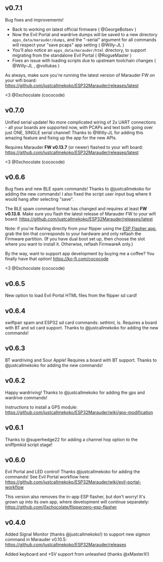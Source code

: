 ## v0.7.1

Bug fixes and improvements!

- Back to working on latest official firmware ( @GeorgeBotsev )
- Now the Evil Portal and wardrive dumps will be saved to a new directory `apps_data/marauder/dumps`, and the "-serial" argument for all commands will respect your "save pcaps" app setting ( @Willy-JL )
- You'll also notice an `apps_data/marauder/html` directory, to support migrating from the standalone Evil Portal ( @RogueMaster )
- Fixes an issue with loading scripts due to upstream toolchain changes ( @Willy-JL , @vollukas )

As always, make sure you're running the latest version of Marauder FW on your wifi board: https://github.com/justcallmekoko/ESP32Marauder/releases/latest

<3 @0xchocolate (cococode)


## v0.7.0

Unified serial update! No more complicated wiring of 2x UART connections - all your boards are supported now, with PCAPs and text both going over just ONE, SINGLE serial channel! Thanks to @Willy-JL for adding this amazing feature and fixing up the app for the new APIs.

Requires Marauder **FW v0.13.7** (or newer) flashed to your wifi board: https://github.com/justcallmekoko/ESP32Marauder/releases/latest

<3 @0xchocolate (cococode)


## v0.6.6

Bug fixes and new BLE spam commands! Thanks to @justcallmekoko for adding the new commands! I also fixed the script user input bug where it would hang after selecting "save".

The BLE spam command format has changed and requires at least **FW v0.13.6**. Make sure you flash the latest release of Marauder FW to your wifi board: https://github.com/justcallmekoko/ESP32Marauder/releases/latest

Note: if you're flashing directly from your flipper using the [ESP Flasher app](https://github.com/0xchocolate/flipperzero-esp-flasher), grab the bin that corresponds to your hardware and only reflash the Firmware partition. (If you have dual boot set up, then choose the slot where you want to install it. Otherwise, reflash FirmwareA only.)

By the way, want to support app development by buying me a coffee? You finally have that option! https://ko-fi.com/cococode

<3 @0xchocolate (cococode)


## v0.6.5

New option to load Evil Portal HTML files from the flipper sd card!


## v0.6.4

swiftpair spam and ESP32 sd card commands: sethtml, ls. Requires a board with BT and sd card support. Thanks to @justcallmekoko for adding the new commands!


## v0.6.3

BT wardriving and Sour Apple! Requires a board with BT support. Thanks to @justcallmekoko for adding the new commands!


## v0.6.2

Happy wardriving! Thanks to @justcallmekoko for adding the gps and wardrive commands!

Instructions to install a GPS module: https://github.com/justcallmekoko/ESP32Marauder/wiki/gps-modification


## v0.6.1

Thanks to @superhedge22 for adding a channel hop option to the sniffpmkid script stage!


## v0.6.0

Evil Portal and LED control! Thanks @justcallmekoko for adding the commands! See Evil Portal workflow here: https://github.com/justcallmekoko/ESP32Marauder/wiki/evil-portal-workflow

This version also removes the in-app ESP flasher, but don't worry! It's grown up into its own app, where development will continue separately: https://github.com/0xchocolate/flipperzero-esp-flasher


## v0.4.0

Added Signal Monitor (thanks @justcallmekoko!) to support new sigmon command in Marauder v0.10.5: https://github.com/justcallmekoko/ESP32Marauder/releases

Added keyboard and +5V support from unleashed (thanks @xMasterX!)
